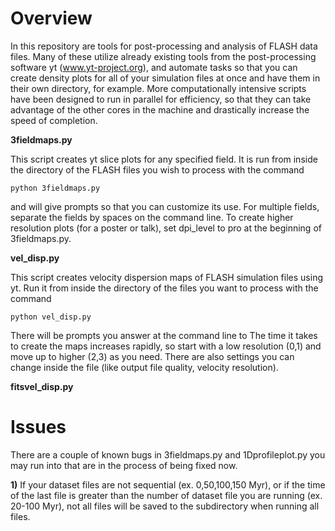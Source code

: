 # Overview

In this repository are tools for post-processing and analysis of FLASH data files. Many of these utilize already existing tools from the post-processing software yt (www.yt-project.org), and automate tasks so that you can create density plots for all of your simulation files at once and have them in their own directory, for example. More computationally intensive scripts have been designed to run in parallel for efficiency, so that they can take advantage of the other cores in the machine and drastically increase the speed of completion.

**3fieldmaps.py**

This script creates yt slice plots for any specified field. It is run from inside the directory of the FLASH files you wish to process with the command

    python 3fieldmaps.py
    
and will give prompts so that you can customize its use. For multiple fields, separate the fields by spaces on the command line. To create higher resolution plots (for a poster or talk), set dpi_level to pro at the beginning of 3fieldmaps.py.

**vel_disp.py**

This script creates velocity dispersion maps of FLASH simulation files using yt. Run it from inside the directory of the files you want to process with the command

    python vel_disp.py
    
There will be prompts you answer at the command line to The time it takes to create the maps increases rapidly, so start with a low resolution (0,1) and move up to higher (2,3) as you need. There are also settings you can change inside the file (like output file quality, velocity resolution).

**fitsvel_disp.py**



# Issues

There are a couple of known bugs in 3fieldmaps.py and 1Dprofileplot.py you may run into that are in the process of being fixed now.

**1)**
If your dataset files are not sequential (ex. 0,50,100,150 Myr), or if the time of the last file is greater than the number of dataset file you are running (ex. 20-100 Myr), not all files will be saved to the subdirectory when running all files.
